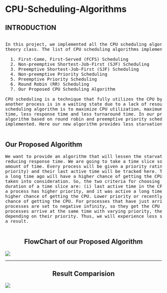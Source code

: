 # CPU-Scheduling-Algorithms

<h2>INTRODUCTION</h2>

<pre>

In this project, we implemented all the CPU scheduling algorithms covered during our
theory class. The list of CPU scheduling algorithms implemented here are:

  1. First-Come, First-Served (FCFS) Scheduling
  2. Non-preemptive Shortest-Job-First (SJF) Scheduling
  3. Preemptive Shortest-Job-First (SJF) Scheduling
  4. Non-preemptive Priority Scheduling
  5. Preemptive Priority Scheduling
  6. Round Robin (RR) Scheduling
  7. Our Proposed CPU Scheduling Algorithm
  
CPU scheduling is a technique that fully utilizes the CPU by allowing one process to use it while
another process is in a waiting state due to a lack of resources. The ultimate object of CPU
scheduling algorithm is to maximize CPU utilization, maximum throughput, less average waiting 
time, less response time and less turnaround time. In our proposed algorithm, a new scheduling
algorithm based on round robin and preemptive priority scheduling is designed and
implemented. Here our new algorithm provides less starvation problem and less response time.
  
</pre>


<h2> Our Proposed Algorithm </h2>

<pre>
We want to provide an algorithm that will lessen the starvation problem while simultaneously
reducing response time. We are going to take a time slice so that each process receives an equal
amount of time. Every process will be given a priority rating (lower number means higher
priority) and their last active time will be tracked here. The process which was active in the CPU
a long time ago will have a higher chance of getting the CPU. The priority of the process is also
taken into consideration. So, the two criteria for choosing which process will use the CPU for the
duration of a time slice are: (i) last active time in the CPU and (ii) priority describing number. If
a process has higher priority, and it was active a long time ago, this combination will result in
higher chance of getting the CPU. Lower priority or recently run processes will have a lower
chance of getting the CPU. For processes that have just arrived, the last active time of these
processes are set to negative infinity, so they get the CPU at the earliest time possible. If multiple
processes arrive at the same time with varying priority, they all get the CPU one after another
depending on their priority. Thus, we will experience less starvation and a faster response time as
a result.

</pre>


<h2 align = 'center'>FlowChart of our Proposed Algorithm</h3>
<img src = "https://user-images.githubusercontent.com/84468462/212688588-37597bdc-2210-44be-8507-288e91cdb94d.png"/>
<hr>
<h2 align = 'center'>Result Comparision</h2>
<img src = "https://user-images.githubusercontent.com/84468462/212688309-04bb1b5a-644d-4358-a648-a3e5e90599fa.png"/>


